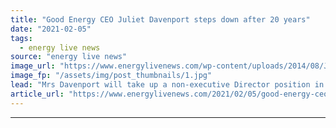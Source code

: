 ```yaml
---
title: "Good Energy CEO Juliet Davenport steps down after 20 years"
date: "2021-02-05"
tags: 
  - energy live news
source: "energy live news"
image_url: "https://www.energylivenews.com/wp-content/uploads/2014/08/Juliet-Davenport-speaking-at-EL2012-Image-Sheena-Bose-and-ELN-575.jpg"
image_fp: "/assets/img/post_thumbnails/1.jpg"
lead: "Mrs Davenport will take up a non-executive Director position in the company "
article_url: "https://www.energylivenews.com/2021/02/05/good-energy-ceo-juliet-davenport-steps-down-after-20-years/"
---
```


---
